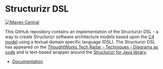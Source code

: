 # Structurizr DSL

[![Maven Central](https://img.shields.io/maven-central/v/com.structurizr/structurizr-dsl.svg?label=Maven%20Central)](https://search.maven.org/artifact/com.structurizr/structurizr-dsl)

This GitHub repository contains an implementation of the Structurizr DSL - a way to create Structurizr software
architecture models based upon the [C4 model](https://c4model.com) using a textual domain specific language (DSL).
The Structurizr DSL has appeared on the
[ThoughtWorks Tech Radar - Techniques - Diagrams as code](https://www.thoughtworks.com/radar/techniques/diagrams-as-code)
and is text-based wrapper around the [Structurizr for Java library](https://github.com/structurizr/java).

- [Documentation](https://docs.structurizr.com/dsl)
